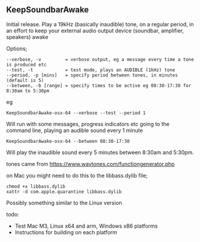 ## KeepSoundbarAwake

Initial release.
Play a 19kHz (basically inaudible) tone, on a regular period, in an effort to keep your external audio output device (soundbar, amplifier, speakers) awake

Options;
```
--verbose, -v         = verbose output, eg a message every time a tone is produced etc
--test, -t            = test mode, plays an AUDIBLE (1kHz) tone
--period, -p [mins]   = specify period between tones, in minutes (default is 5)
--between, -b [range] = specify times to be active eg 08:30-17:30 for 8:30am to 5:30pm
```

eg
```
KeepSoundbarAwake-osx-64 --verbose --test --period 1
```
Will run with some messages, progress indicators etc going to the command line, playing an audible sound every 1 minute

```
KeepSoundbarAwake-osx-64 --between 08:30-17:30
```
Will play the inaudible sound every 5 minutes between 8:30am and 5:30pm.




tones came from 
https://www.wavtones.com/functiongenerator.php


on Mac you might need to do this to the libbass.dylib file;  
```
chmod +x libbass.dylib  
xattr -d com.apple.quarantine libbass.dylib  
```
Possibly something similar to the Linux version


todo:  
- Test Mac M3, Linux x64 and arm, Windows x86 platforms  
- Instructions for building on each platform  

